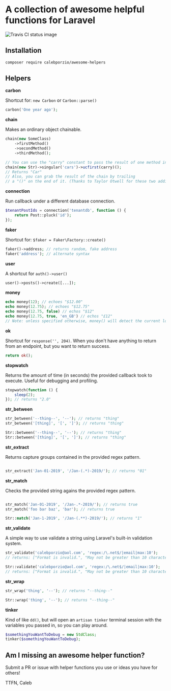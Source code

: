 # A collection of awesome helpful functions for Laravel

![Travis CI status image](https://travis-ci.com/calebporzio/awesome-helpers.svg?branch=master)

## Installation

```bash
composer require calebporzio/awesome-helpers
```

## Helpers

**carbon**

Shortcut for: `new Carbon` or `Carbon::parse()`
``` php
carbon('One year ago');
```


**chain**

Makes an ordinary object chainable.
```php
chain(new SomeClass)
    ->firstMethod()
    ->secondMethod()
    ->thirdMethod();

// You can use the "carry" constant to pass the result of one method into the other:
chain(new Str)->singular('cars')->ucfirst(carry)();
// Returns "Car"
// Also, you can grab the result of the chain by trailing
// a "()" on the end of it. (Thanks to Taylor Otwell for these two additions)
```


**connection**

Run callback under a different database connection.

```php
$tenantPostIds = connection('tenantdb', function () {
    return Post::pluck('id');
});
```


**faker**

Shortcut for: `$faker = Faker\Factory::create()`
``` php
faker()->address; // returns random, fake address
faker('address'); // alternate syntax
```


**user**

A shortcut for `auth()->user()`
```php
user()->posts()->create([...]);
```


**money**

```php
echo money(12); // echoes "$12.00"
echo money(12.75); // echoes "$12.75"
echo money(12.75, false) // echos "$12"
echo money(12.75, true, 'en_GB') // echos "£12"
// Note: unless specified otherwise, money() will detect the current locale.
```


**ok**

Shortcut for `response('', 204)`. When you don't have anything to return from an endpoint, but you want to return success.
```php
return ok();
```


**stopwatch**

Returns the amount of time (in seconds) the provided callback took to execute. Useful for debugging and profiling.
```php
stopwatch(function () {
    sleep(2);
}); // returns "2.0"
```


**str_between**

```php
str_between('--thing--', '--'); // returns "thing"
str_between('[thing]', '[', ']'); // returns "thing"

Str::between('--thing--', '--'); // returns "thing"
Str::between('[thing]', '[', ']'); // returns "thing"
```


**str_extract**

Returns capture groups contained in the provided regex pattern.
```php

str_extract('Jan-01-2019', '/Jan-(.*)-2019/'); // returns "01"

```


**str_match**

Checks the provided string agains the provided regex pattern.
```php

str_match('Jan-01-2019', '/Jan-.*-2019/'); // returns true
str_match('foo bar baz', 'bar'); // returns true

Str::match('Jan-1-2019', '/Jan-(.**)-2019/'); // returns "1"

```


**str_validate**

A simple way to use validate a string using Laravel's built-in validation system.
```php
str_validate('calebporzio@aol.com', 'regex:/\.net$/|email|max:10');
// returns: ["Format is invalid.", "May not be greater than 10 characters."]

Str::validate('calebporzio@aol.com', 'regex:/\.net$/|email|max:10');
// returns: ["Format is invalid.", "May not be greater than 10 characters."]
```


**str_wrap**

```php
str_wrap('thing', '--'); // returns "--thing--"

Str::wrap('thing', '--'); // returns "--thing--"
```


**tinker**

Kind of like `dd()`, but will open an `artisan tinker` terminal session with the variables you passed in, so you can play around.
```php
$somethingYouWantToDebug = new StdClass;
tinker($somethingYouWantToDebug);
```

## Am I missing an awesome helper function?
Submit a PR or issue with helper functions you use or ideas you have for others!

TTFN,
Caleb
